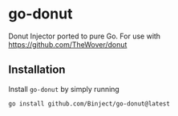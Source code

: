 # go-donut
Donut Injector ported to pure Go.  For use with https://github.com/TheWover/donut

## Installation
Install `go-donut` by simply running
```
go install github.com/Binject/go-donut@latest
```